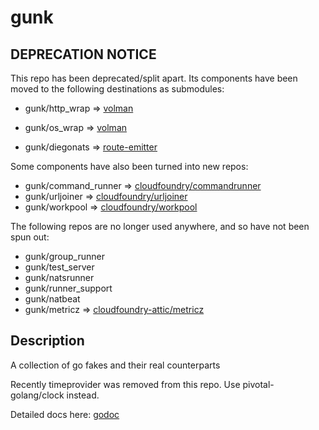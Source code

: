 gunk
====

## DEPRECATION NOTICE

This repo has been deprecated/split apart. Its components have been
moved to the following destinations as submodules:

* gunk/http_wrap => [volman](https://github.com/cloudfoundry-incubator/volman)
* gunk/os_wrap   => [volman](https://github.com/cloudfoundry-incubator/volman)

* gunk/diegonats => [route-emitter](https://github.com/cloudfoundry/route-emitter)


Some components have also been turned into new repos:

* gunk/command_runner => [cloudfoundry/commandrunner](https://github.com/cloudfoundry/commandrunner)
* gunk/urljoiner      => [cloudfoundry/urljoiner](https://github.com/cloudfoundry/urljoiner)
* gunk/workpool       => [cloudfoundry/workpool](https://github.com/cloudfoundry/workpool)




The following repos are no longer used anywhere, and so have not been spun out:

* gunk/group_runner
* gunk/test_server
* gunk/natsrunner
* gunk/runner_support
* gunk/natbeat
* gunk/metricz        => [cloudfoundry-attic/metricz](https://github.com/cloudfoundry-attic/metricz)




## Description


A collection of go fakes and their real counterparts

Recently timeprovider was removed from this repo. Use pivotal-golang/clock instead.

Detailed docs here:
[godoc](https://godoc.org/github.com/cloudfoundry/gunk)
